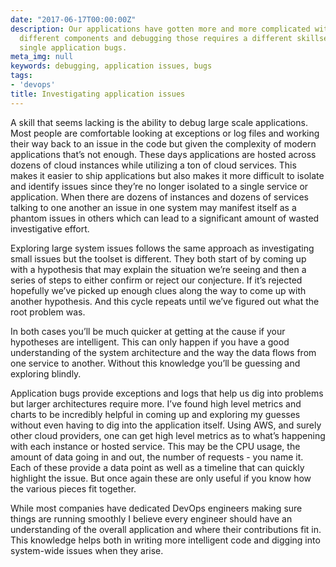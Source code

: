```yaml
---
date: "2017-06-17T00:00:00Z"
description: Our applications have gotten more and more complicated with dozens of
  different components and debugging those requires a different skillset than debugging
  single application bugs.
meta_img: null
keywords: debugging, application issues, bugs
tags:
- 'devops'
title: Investigating application issues
---
```


A skill that seems lacking is the ability to debug large scale applications. Most people are comfortable looking at exceptions or log files and working their way back to an issue in the code but given the complexity of modern applications that’s not enough. These days applications are hosted across dozens of cloud instances while utilizing a ton of cloud services. This makes it easier to ship applications but also makes it more difficult to isolate and identify issues since they’re no longer isolated to a single service or application. When there are dozens of instances and dozens of services talking to one another an issue in one system may manifest itself as a phantom issues in others which can lead to a significant amount of wasted investigative effort.

Exploring large system issues follows the same approach as investigating small issues but the toolset is different. They both start of by coming up with a hypothesis that may explain the situation we’re seeing and then a series of steps to either confirm or reject our conjecture. If it’s rejected hopefully we’ve picked up enough clues along the way to come up with another hypothesis. And this cycle repeats until we’ve figured out what the root problem was.

In both cases you’ll be much quicker at getting at the cause if your hypotheses are intelligent. This can only happen if you have a good understanding of the system architecture and the way the data flows from one service to another. Without this knowledge you’ll be guessing and exploring blindly.

Application bugs provide exceptions and logs that help us dig into problems but larger architectures require more. I’ve found high level metrics and charts to be incredibly helpful in coming up and exploring my guesses without even having to dig into the application itself. Using AWS, and surely other cloud providers, one can get high level metrics as to what’s happening with each instance or hosted service. This may be the CPU usage, the amount of data going in and out, the number of requests - you name it. Each of these provide a data point as well as a timeline that can quickly highlight the issue. But once again these are only useful if you know how the various pieces fit together.

While most companies have dedicated DevOps engineers making sure things are running smoothly I believe every engineer should have an understanding of the overall application and where their contributions fit in. This knowledge helps both in writing more intelligent code and digging into system-wide issues when they arise.
